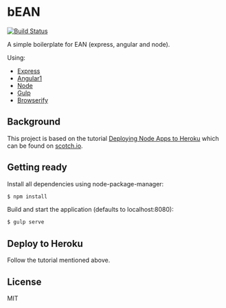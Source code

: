 
# bEAN
[![Build Status](https://travis-ci.org/skarchr/bEAN.svg?branch=master)](https://travis-ci.org/skarchr/bEAN)

A simple boilerplate for EAN (express, angular and node).

Using:
- [Express](http://expressjs.com/)
- [Angular1](https://angularjs.org/)
- [Node](https://nodejs.org/en/)
- [Gulp](http://gulpjs.com/)
- [Browserify](http://browserify.org/)

## Background

This project is based on the tutorial [Deploying Node Apps to Heroku](https://scotch.io/tutorials/how-to-deploy-a-node-js-app-to-heroku) which can be found on [scotch.io](scotch.io).

## Getting ready

Install all dependencies using node-package-manager:

```bash
$ npm install
```

Build and start the application (defaults to localhost:8080):

```bash
$ gulp serve
```

## Deploy to Heroku 

Follow the tutorial mentioned above.

## License

MIT